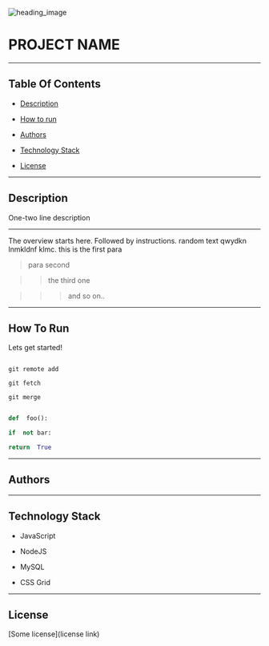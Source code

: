![heading_image][image]

[image]: https://www.uokpl.rs/fpng/d/604-6049435_knowage-on-twitter.png

# PROJECT NAME

---

## Table Of Contents

* [Description](#description)

* [How to run](#how-to-run)

* [Authors](#authors)

* [Technology Stack](#technology-stack)

* [License](#license)

---

## Description

<p>One-two line description</p>

---

<p>The overview starts here. Followed by instructions. random text qwydkn lnmkldnf klmc. this is the first para</p>

> <p>para second</p>

>> <p>the third one</p>

>>> <p>and so on..</p>

---

## How To Run

Lets get started!
```console

git remote add

git fetch

git merge

```

```python

def  foo():

if  not bar:

return  True

```
---

## Authors


---

## Technology Stack

- JavaScript

- NodeJS

- MySQL

- CSS Grid

---

## License

[Some license](license link)
